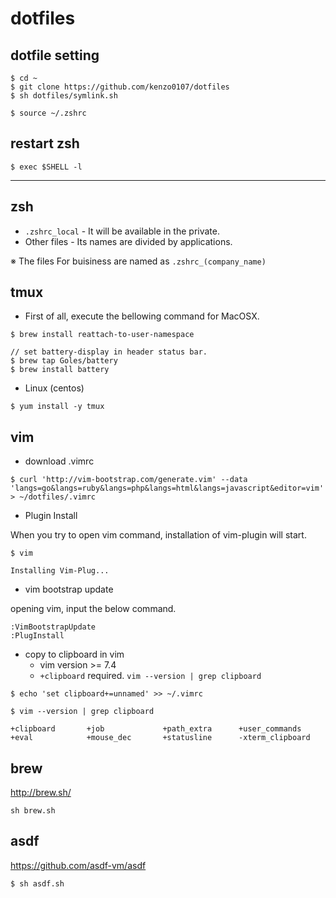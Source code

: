 # dotfiles

## dotfile setting

```
$ cd ~
$ git clone https://github.com/kenzo0107/dotfiles
$ sh dotfiles/symlink.sh
```

```
$ source ~/.zshrc
```

## restart zsh

```
$ exec $SHELL -l
```

---

## zsh

- `.zshrc_local` - It will be available in the private.
- Other files - Its names are divided by applications.


※ The files For buisiness are named as `.zshrc_(company_name)`

## tmux

- First of all, execute the bellowing command for MacOSX.

```
$ brew install reattach-to-user-namespace

// set battery-display in header status bar.
$ brew tap Goles/battery
$ brew install battery
```

- Linux (centos)

```
$ yum install -y tmux
```

## vim

- download .vimrc

```
$ curl 'http://vim-bootstrap.com/generate.vim' --data 'langs=go&langs=ruby&langs=php&langs=html&langs=javascript&editor=vim' > ~/dotfiles/.vimrc
```

- Plugin Install

When you try to open vim command, installation of vim-plugin will start.

```
$ vim

Installing Vim-Plug...
```

- vim bootstrap update

opening vim, input the below command.

```
:VimBootstrapUpdate
:PlugInstall
```

- copy to clipboard in vim
	* vim version >= 7.4
	* `+clipboard` required. `vim --version | grep clipboard`

```
$ echo 'set clipboard+=unnamed' >> ~/.vimrc
```

```
$ vim --version | grep clipboard

+clipboard       +job             +path_extra      +user_commands
+eval            +mouse_dec       +statusline      -xterm_clipboard
```

## brew

http://brew.sh/

```console
sh brew.sh
```

## asdf

https://github.com/asdf-vm/asdf

```console
$ sh asdf.sh
```

